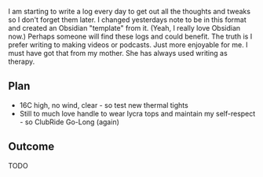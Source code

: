 I am starting to write a log every day to get out all the thoughts and tweaks so I don't forget them later. I changed yesterdays note to be in this format and created an Obsidian "template" from it.  (Yeah, I really love Obsidian now.)
Perhaps someone will find these logs and could benefit. The truth is I prefer writing to making videos or podcasts. Just more enjoyable for me. I must have got that from my mother. She has always used writing as therapy.
## Plan

- 16C high, no wind, clear -  so test new thermal tights
- Still to much love handle to wear lycra tops and maintain my self-respect - so ClubRide Go-Long (again)

## Outcome

TODO